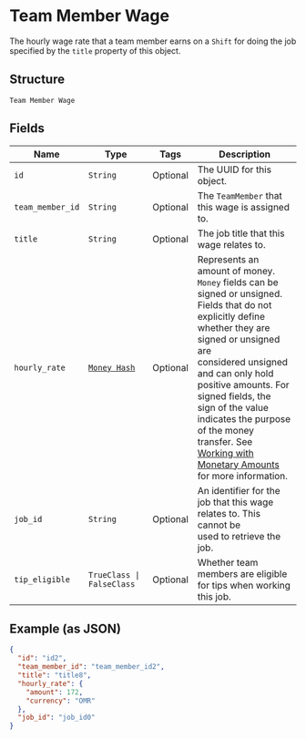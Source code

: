 
# Team Member Wage

The hourly wage rate that a team member earns on a `Shift` for doing the job
specified by the `title` property of this object.

## Structure

`Team Member Wage`

## Fields

| Name | Type | Tags | Description |
|  --- | --- | --- | --- |
| `id` | `String` | Optional | The UUID for this object. |
| `team_member_id` | `String` | Optional | The `TeamMember` that this wage is assigned to. |
| `title` | `String` | Optional | The job title that this wage relates to. |
| `hourly_rate` | [`Money Hash`](../../doc/models/money.md) | Optional | Represents an amount of money. `Money` fields can be signed or unsigned.<br>Fields that do not explicitly define whether they are signed or unsigned are<br>considered unsigned and can only hold positive amounts. For signed fields, the<br>sign of the value indicates the purpose of the money transfer. See<br>[Working with Monetary Amounts](https://developer.squareup.com/docs/build-basics/working-with-monetary-amounts)<br>for more information. |
| `job_id` | `String` | Optional | An identifier for the job that this wage relates to. This cannot be<br>used to retrieve the job. |
| `tip_eligible` | `TrueClass \| FalseClass` | Optional | Whether team members are eligible for tips when working this job. |

## Example (as JSON)

```json
{
  "id": "id2",
  "team_member_id": "team_member_id2",
  "title": "title8",
  "hourly_rate": {
    "amount": 172,
    "currency": "OMR"
  },
  "job_id": "job_id0"
}
```

